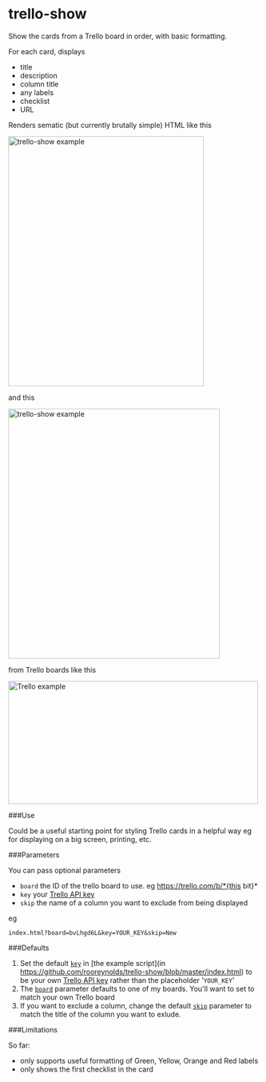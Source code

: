 # trello-show

Show the cards from a Trello board in order, with basic formatting.

For each card, displays

- title
- description
- column title
- any labels
- checklist
- URL

Renders sematic (but currently brutally simple) HTML like this

<a href="https://www.flickr.com/photos/rooreynolds/16936378375" title="trello-show example by Roo Reynolds, on Flickr"><img src="https://farm8.staticflickr.com/7637/16936378375_bc07fe2d53.jpg" width="391" height="500" alt="trello-show example"></a>

and this

<a href="https://www.flickr.com/photos/rooreynolds/16935404551" title="trello-show example by Roo Reynolds, on Flickr"><img src="https://farm9.staticflickr.com/8736/16935404551_0c47234962.jpg" width="423" height="500" alt="trello-show example"></a>

from Trello boards like this

<a href="https://www.flickr.com/photos/rooreynolds/16313976614" title="Trello example by Roo Reynolds, on Flickr"><img src="https://farm9.staticflickr.com/8733/16313976614_75db70aec9.jpg" width="500" height="246" alt="Trello example"></a>


###Use

Could be a useful starting point for styling Trello cards in a helpful way eg for displaying on a big screen, printing, etc.

###Parameters

You can pass optional parameters

- ```board``` the ID of the trello board to use. eg https://trello.com/b/*{this bit}*
- ```key``` your [Trello API key](https://trello.com/docs/gettingstarted/)
- ```skip``` the name of a column you want to exclude from being displayed

eg 

```index.html?board=bvLhgd6L&key=YOUR_KEY&skip=New```

###Defaults 

1. Set the default [```key```](https://github.com/rooreynolds/trello-show/blob/master/index.html#L15) in [the example script](in https://github.com/rooreynolds/trello-show/blob/master/index.html) to be your own [Trello API key](https://trello.com/docs/gettingstarted/) rather than the placeholder '```YOUR_KEY```'
2. The [```board```](https://github.com/rooreynolds/trello-show/blob/master/index.html#L16) parameter defaults to one of my boards. You'll want to set to match your own Trello board
3. If you want to exclude a column, change the default [```skip```](https://github.com/rooreynolds/trello-show/blob/master/index.html#L17) parameter to match the title of the column you want to exlude.

###Limitations

So far: 

- only supports useful formatting of Green, Yellow, Orange and Red labels
- only shows the first checklist in the card


